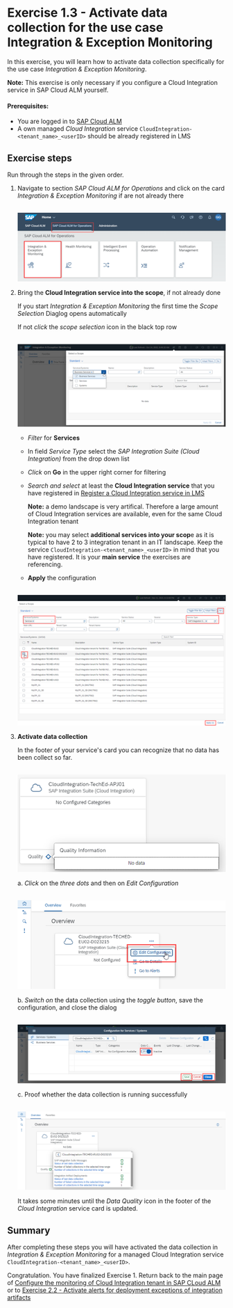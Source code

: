 # Exercise 1.3 - Activate data collection for the use case Integration & Exception Monitoring 

In this exercise, you will learn how to activate data collection specifically for the use case *Integration & Exception Monitoring*.

**Note:** This exercise is only necessary if you configure a Cloud Integration service in SAP Cloud ALM yourself.

#### Prerequisites:
- You are logged in to [SAP Cloud ALM](https://teched22-cloudalm-003.eu10.alm.cloud.sap/launchpad#Shell-home)
- A own managed *Cloud Integration* service `CloudIntegration-<tenant_name>_<userID>` should be already registered in LMS

## Exercise steps

Run through the steps in the given order.

1. Navigate to section *SAP Cloud ALM for Operations* and click on the card *Integration & Exception Monitoring* if are not already there
      
    <br>![](/exercises/ex1/images/CALMLandingIntExMon.png)
  
2. Bring the **Cloud Integration service into the scope**, if not already done

   If you start *Integration & Exception Monitoring* the first time the *Scope Selection* Diaglog opens automatically
   
   If not *click* the *scope selection* icon in the black top row
   
    <br>![](/exercises/ex1/images/InitialScopeSelection.png)
   
    - *Filter* for **Services**
    - In field *Service Type* select the *SAP Integration Suite (Cloud Integration)* from the drop down list
    - *Click* on **Go** in the upper right corner for filtering
    - *Search and select* at least the **Cloud Integration service** that you have registered in [Register a Cloud Integration service in LMS](exercises/ex1/ex11)
    
        **Note:** a demo landscape is very artifical. Therefore a large amount of Cloud Integration services are available, even for the same Cloud Integration tenant
        
        **Note:** you may select **additional services into your scop**e as it is typical to have 2 to 3 integration tenant in an IT landscape. Keep the service `CloudIntegration-<tenant_name>_<userID>` in mind that you have registered. It is your **main service** the exercises are referencing.
        
    - **Apply** the configuration
      
     <br>![](/exercises/ex1/images/ScopeSelectionRegisteredService.png)
      
3. **Activate data collection**

    In the footer of your service's card you can recognize that no data has been collect so far.
    
   <br>![](/exercises/ex1/images/IMOverviewNoData.png)

    a. *Click* on the *three dots* and then on *Edit Configuration*
    
    <br>![](/exercises/ex1/images/IMOverviewEditConfiguration.png)
    
    b. *Switch on* the data collection using the *toggle button*, save the configuration, and close the dialog
    
    <br>![](/exercises/ex1/images/IMConfigDataCollection.png)
	
    c. Proof whether the data collection is running successfully
    
    <br>![](/exercises/ex1/images/IMOverviewDataCollectionActivated.png)

    It takes some minutes until the *Data Quality* icon in the footer of the *Cloud Integration* service card is updated.
    
## Summary

After completing these steps you will have activated the data collection in *Integration & Exception Monitoring* for a managed Cloud Integration service `CloudIntegration-<tenant_name>_<userID>`.

Congratulation. You have finalized Exercise 1. Return back to the main page of [Configure the monitoring of Cloud Integration tenant in SAP CLoud ALM](/exercises/ex1/) or to [Exercise 2.2 - Activate alerts for deployment exceptions of integration artifacts](/exercises/ex2/ex22/) 

